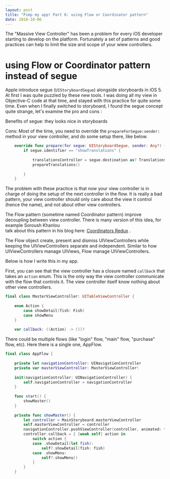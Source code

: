 ```yaml
---
layout: post
title: "Pimp my app! Part 6: using Flow or Coordinator pattern"
date: 2018-10-06
---
```


The "Massive View Controller" has been a problem for every iOS developer starting to develop on the platform. Fortunately a set of patterns and good practices can help to limit the size and scope of your wiew controllers.

# using Flow or Coordinator pattern instead of segue 

Apple introduce segue (`UIStoryboardSegue`) alongside storyboards in iOS 5. At first I was quite puzzled by these new tools. I was doing all my view in Objective-C code at that time, and stayed with this practice for quite some time. Even when I finally switched to storyboard, I found the segue concept quite strange, let's examine the pro and cons :

Benefits of segue: they looks nice in storyboards

Cons: Most of the time, you need to override the `prepareForSegue:sender:` method in your view controller, and 
do some setup there, like below.

```swift
    override func prepare(for segue: UIStoryboardSegue, sender: Any?) {
        if segue.identifier == "showTranslations" {
            
            translationsController = segue.destination as? TranslationsViewController
            prepareTranslations()
            
        }
    }
```

The problem with these practice is that now your view controller is in charge of doing the
setup of the next controller in the flow. It is really a bad pattern, your view controller
should only care about the view it control (hence the name), and not about other view controllers.

The Flow pattern (sometime named Coordinator pattern) improve decoupling between view controller. There is many version of this idea, for example Soroush Khanlou  
talk about this pattern in his blog here: [Coordinators Redux](http://khanlou.com/2015/10/coordinators-redux/) .

The Flow object create, present and dismiss UIViewControllers while keeping the UIViewControllers separate and independent. Similar to how UIViewControllers manage UIViews, Flow manage UIViewControllers.

Below is how I write this in my app. 

First, you can see that the view controller has a closure named `callback` that takes an `action` enum. This is the only way the view controller communicate with the flow that controls it.
The view controller itself know nothing about other view controllers.


```swift
final class MasterViewController: UITableViewController {
    
    enum Action {
        case showDetail(fish: Fish)
        case showMenu
    }
    
    var callback: ((Action) -> ())?
```

There could be multiple flows (like "login" flow, "main" flow, "purchase" flow, etc). Here there is a single one, AppFlow.


```swift
final class AppFlow {
    
    private let navigationController: UINavigationController
    private var masterViewController: MasterViewController!
    
    init(navigationController: UINavigationController) {
        self.navigationController = navigationController
    }
    
    func start() {
        showMaster()
    }
    
    private func showMaster() {
        let controller = MainStoryboard.masterViewController
        self.masterViewController = controller
        navigationController.pushViewController(controller, animated: false)
        controller.callback = { [weak self] action in
            switch action {
            case .showDetail(let fish):
                self?.showDetail(fish: fish)
            case .showMenu:
                self?.showMenu()
            }
        }
    }
```

